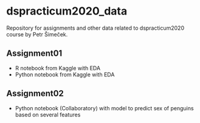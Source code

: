 # dspracticum2020_data

Repository for assignments and other data related to dspracticum2020 course by Petr Šimeček.

## Assignment01
+ R notebook from Kaggle with EDA
+ Python notebook from Kaggle with EDA

## Assignment02
+ Python notebook (Collaboratory) with model to predict sex of penguins based on several features

